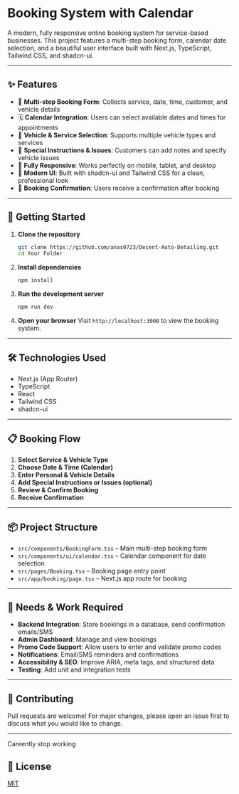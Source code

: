# Booking System with Calendar

A modern, fully responsive online booking system for service-based businesses. This project features a multi-step booking form, calendar date selection, and a beautiful user interface built with Next.js, TypeScript, Tailwind CSS, and shadcn-ui.

---

## ✨ Features

- 📅 **Multi-step Booking Form**: Collects service, date, time, customer, and vehicle details
- 🗓️ **Calendar Integration**: Users can select available dates and times for appointments
- 🚗 **Vehicle & Service Selection**: Supports multiple vehicle types and services
- 📝 **Special Instructions & Issues**: Customers can add notes and specify vehicle issues
- 📱 **Fully Responsive**: Works perfectly on mobile, tablet, and desktop
- 💎 **Modern UI**: Built with shadcn-ui and Tailwind CSS for a clean, professional look
- 🔔 **Booking Confirmation**: Users receive a confirmation after booking

---

## 🚀 Getting Started

1. **Clone the repository**
   ```sh
   git clone https://github.com/anas0723/Decent-Auto-Detailing.git
   cd Your Folder
   ```
2. **Install dependencies**
   ```sh
   npm install
   ```
3. **Run the development server**
   ```sh
   npm run dev
   ```
4. **Open your browser**
   Visit `http://localhost:3000` to view the booking system.

---

## 🛠️ Technologies Used

- Next.js (App Router)
- TypeScript
- React
- Tailwind CSS
- shadcn-ui

---

## 📋 Booking Flow

1. **Select Service & Vehicle Type**
2. **Choose Date & Time (Calendar)**
3. **Enter Personal & Vehicle Details**
4. **Add Special Instructions or Issues (optional)**
5. **Review & Confirm Booking**
6. **Receive Confirmation**

---

## 📦 Project Structure

- `src/components/BookingForm.tsx` – Main multi-step booking form
- `src/components/ui/calendar.tsx` – Calendar component for date selection
- `src/pages/Booking.tsx` – Booking page entry point
- `src/app/booking/page.tsx` – Next.js app route for booking

---

## 🚧 Needs & Work Required

- **Backend Integration**: Store bookings in a database, send confirmation emails/SMS
- **Admin Dashboard**: Manage and view bookings
- **Promo Code Support**: Allow users to enter and validate promo codes
- **Notifications**: Email/SMS reminders and confirmations
- **Accessibility & SEO**: Improve ARIA, meta tags, and structured data
- **Testing**: Add unit and integration tests

---

## 🤝 Contributing

Pull requests are welcome! For major changes, please open an issue first to discuss what you would like to change.

---

Careently stop working

## 📄 License

[MIT](LICENSE)
